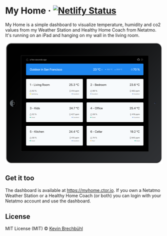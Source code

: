 # My Home &middot; [![Netlify Status](https://api.netlify.com/api/v1/badges/64f983f2-6e50-4457-8381-3f9885694c6a/deploy-status)](https://app.netlify.com/sites/aquasonic-myhome/deploys)

My Home is a simple dashboard to visualize temperature, humidity and co2 values
from my Weather Station and Healthy Home Coach from Netatmo. It's running on an
iPad and hanging on my wall in the living room.

![](screenshot.png)

## Get it too

The dashboard is available at https://myhome.ctor.io. If you own a Netatmo
Weather Station or a Healthy Home Coach (or both) you can login with your
Netatmo account and use the dashboard.

## License

MIT License (MIT) &copy; [Kevin Brechbühl](https://github.com/aquasonic)
